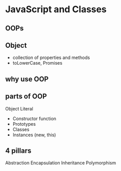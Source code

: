 # JavaScript and Classes

## OOPs

## Object
- collection of properties and methods
- toLowerCase, Promises

## why use OOP

## parts of OOP
Object Literal

- Constructor function
- Prototypes
- Classes
- Instances (new, this)

## 4 pillars
Abstraction
Encapsulation
Inheritance
Polymorphism